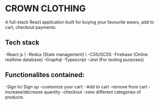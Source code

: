 # CROWN CLOTHING
A full-stack React application built for buying your favourite wears, add to cart, checkout payments. 

## Tech stack 
-React js \ 
-Redux (State management) \ 
-CSS/SCSS 
-Firebase (Online realtime database) 
-Graphql 
-Typescript 
-Jest (For testing purposes) 


## Functionalites contained: 
-Sign In/ Sign up 
-customize your cart: 
-Add to cart 
-remove from cart 
-increase/decrease quantity 
-checkout 
-view different categories of products
